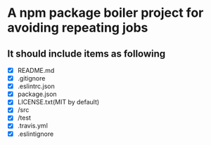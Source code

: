 # A npm package boiler project for avoiding repeating jobs

## It should include items as following

- [x] README.md
- [x] .gitignore
- [x] .eslintrc.json
- [x] package.json
- [x] LICENSE.txt(MIT by default)
- [x] /src
- [x] /test
- [x] .travis.yml
- [x] .eslintignore
